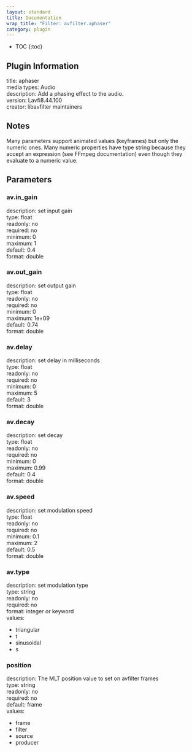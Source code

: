 ```yaml
---
layout: standard
title: Documentation
wrap_title: "Filter: avfilter.aphaser"
category: plugin
---
```

* TOC
{:toc}

## Plugin Information

title: aphaser  
media types:
Audio  
description: Add a phasing effect to the audio.  
version: Lavfi8.44.100  
creator: libavfilter maintainers  

## Notes

Many parameters support animated values (keyframes) but only the numeric ones. Many numeric properties have type string because they accept an expression (see FFmpeg documentation) even though they evaluate to a numeric value.

## Parameters

### av.in_gain

  
description:
set input gain  
type: float  
readonly: no  
required: no  
minimum: 0  
maximum: 1  
default: 0.4  
format: double  

### av.out_gain

  
description:
set output gain  
type: float  
readonly: no  
required: no  
minimum: 0  
maximum: 1e+09  
default: 0.74  
format: double  

### av.delay

  
description:
set delay in milliseconds  
type: float  
readonly: no  
required: no  
minimum: 0  
maximum: 5  
default: 3  
format: double  

### av.decay

  
description:
set decay  
type: float  
readonly: no  
required: no  
minimum: 0  
maximum: 0.99  
default: 0.4  
format: double  

### av.speed

  
description:
set modulation speed  
type: float  
readonly: no  
required: no  
minimum: 0.1  
maximum: 2  
default: 0.5  
format: double  

### av.type

  
description:
set modulation type  
type: string  
readonly: no  
required: no  
format: integer or keyword  
values:  

* triangular
* t
* sinusoidal
* s

### position

  
description:
The MLT position value to set on avfilter frames  
type: string  
readonly: no  
required: no  
default: frame  
values:  

* frame
* filter
* source
* producer

